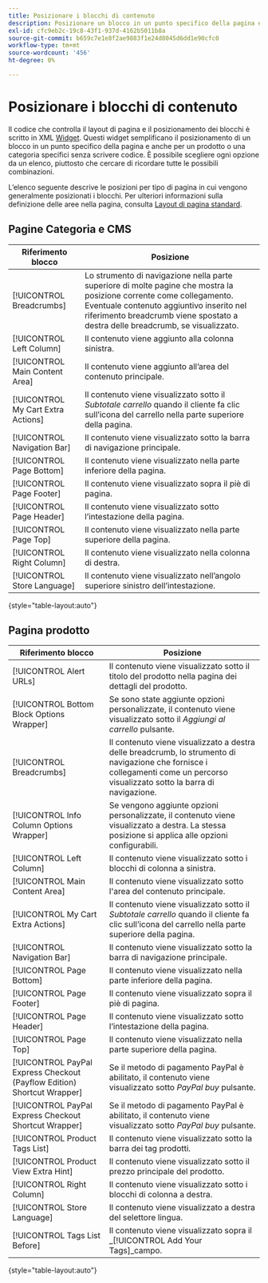 ```yaml
---
title: Posizionare i blocchi di contenuto
description: Posizionare un blocco in un punto specifico della pagina e anche per un prodotto o una categoria specifici, senza scrivere codice
exl-id: cfc9eb2c-19c8-43f1-937d-4162b5011b8a
source-git-commit: b659c7e1e8f2ae9883f1e24d8045d6dd1e90cfc0
workflow-type: tm+mt
source-wordcount: '456'
ht-degree: 0%

---
```


# Posizionare i blocchi di contenuto

Il codice che controlla il layout di pagina e il posizionamento dei blocchi è scritto in XML [Widget](widgets.md). Questi widget semplificano il posizionamento di un blocco in un punto specifico della pagina e anche per un prodotto o una categoria specifici senza scrivere codice. È possibile scegliere ogni opzione da un elenco, piuttosto che cercare di ricordare tutte le possibili combinazioni.

L’elenco seguente descrive le posizioni per tipo di pagina in cui vengono generalmente posizionati i blocchi. Per ulteriori informazioni sulla definizione delle aree nella pagina, consulta [Layout di pagina standard](page-layout.md#standard-page-layouts).

## Pagine Categoria e CMS

| Riferimento blocco | Posizione |
|----------|-------- |
| [!UICONTROL Breadcrumbs] | Lo strumento di navigazione nella parte superiore di molte pagine che mostra la posizione corrente come collegamento. Eventuale contenuto aggiuntivo inserito nel riferimento breadcrumb viene spostato a destra delle breadcrumb, se visualizzato. |
| [!UICONTROL Left Column] | Il contenuto viene aggiunto alla colonna sinistra. |
| [!UICONTROL Main Content Area] | Il contenuto viene aggiunto all’area del contenuto principale. |
| [!UICONTROL My Cart Extra Actions] | Il contenuto viene visualizzato sotto il _Subtotale carrello_ quando il cliente fa clic sull’icona del carrello nella parte superiore della pagina. |
| [!UICONTROL Navigation Bar] | Il contenuto viene visualizzato sotto la barra di navigazione principale. |
| [!UICONTROL Page Bottom] | Il contenuto viene visualizzato nella parte inferiore della pagina. |
| [!UICONTROL Page Footer] | Il contenuto viene visualizzato sopra il piè di pagina. |
| [!UICONTROL Page Header] | Il contenuto viene visualizzato sotto l’intestazione della pagina. |
| [!UICONTROL Page Top] | Il contenuto viene visualizzato nella parte superiore della pagina. |
| [!UICONTROL Right Column] | Il contenuto viene visualizzato nella colonna di destra. |
| [!UICONTROL Store Language] | Il contenuto viene visualizzato nell’angolo superiore sinistro dell’intestazione. |

{style="table-layout:auto"}

## Pagina prodotto

| Riferimento blocco | Posizione |
|----------|-------- |
| [!UICONTROL Alert URLs] | Il contenuto viene visualizzato sotto il titolo del prodotto nella pagina dei dettagli del prodotto. |
| [!UICONTROL Bottom Block Options Wrapper] | Se sono state aggiunte opzioni personalizzate, il contenuto viene visualizzato sotto il _Aggiungi al carrello_ pulsante. |
| [!UICONTROL Breadcrumbs] | Il contenuto viene visualizzato a destra delle breadcrumb, lo strumento di navigazione che fornisce i collegamenti come un percorso visualizzato sotto la barra di navigazione. |
| [!UICONTROL Info Column Options Wrapper] | Se vengono aggiunte opzioni personalizzate, il contenuto viene visualizzato a destra. La stessa posizione si applica alle opzioni configurabili. |
| [!UICONTROL Left Column] | Il contenuto viene visualizzato sotto i blocchi di colonna a sinistra. |
| [!UICONTROL Main Content Area] | Il contenuto viene visualizzato sotto l&#39;area del contenuto principale. |
| [!UICONTROL My Cart Extra Actions] | Il contenuto viene visualizzato sotto il _Subtotale carrello_ quando il cliente fa clic sull’icona del carrello nella parte superiore della pagina. |
| [!UICONTROL Navigation Bar] | Il contenuto viene visualizzato sotto la barra di navigazione principale. |
| [!UICONTROL Page Bottom] | Il contenuto viene visualizzato nella parte inferiore della pagina. |
| [!UICONTROL Page Footer] | Il contenuto viene visualizzato sopra il piè di pagina. |
| [!UICONTROL Page Header] | Il contenuto viene visualizzato sotto l’intestazione della pagina. |
| [!UICONTROL Page Top] | Il contenuto viene visualizzato nella parte superiore della pagina. |
| [!UICONTROL PayPal Express Checkout (Payflow Edition) Shortcut Wrapper] | Se il metodo di pagamento PayPal è abilitato, il contenuto viene visualizzato sotto _PayPal buy_ pulsante. |
| [!UICONTROL PayPal Express Checkout Shortcut Wrapper] | Se il metodo di pagamento PayPal è abilitato, il contenuto viene visualizzato sotto _PayPal buy_ pulsante. |
| [!UICONTROL Product Tags List] | Il contenuto viene visualizzato sotto la barra dei tag prodotti. |
| [!UICONTROL Product View Extra Hint] | Il contenuto viene visualizzato sotto il prezzo principale del prodotto. |
| [!UICONTROL Right Column] | Il contenuto viene visualizzato sotto i blocchi di colonna a destra. |
| [!UICONTROL Store Language] | Il contenuto viene visualizzato a destra del selettore lingua. |
| [!UICONTROL Tags List Before] | Il contenuto viene visualizzato sopra il _[!UICONTROL Add Your Tags]_campo. |

{style="table-layout:auto"}
